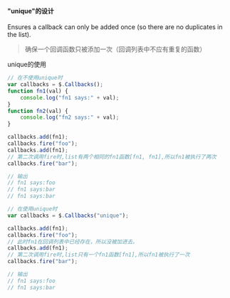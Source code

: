 #### "unique"的设计

Ensures a callback can only be added once (so there are no duplicates in the list).
> 确保一个回调函数只被添加一次（回调列表中不应有重复的函数）

unique的使用

```javascript
// 在不使用unique时
var callbacks = $.Callbacks();
function fn1(val) {
    console.log("fn1 says:" + val);
}
function fn2(val) {
    console.log("fn2 says:" + val);
}

callbacks.add(fn1);
callbacks.fire("foo");
callbacks.add(fn1);
// 第二次调用fire时,list有两个相同的fn1函数[fn1, fn1],所以fn1被执行了两次
callbacks.fire("bar");

// 输出
// fn1 says:foo
// fn1 says:bar
// fn1 says:bar
```

```javascript
// 在使用unique时
var callbacks = $.Callbacks("unique");

callbacks.add(fn1);
callbacks.fire("foo");
// 此时fn1在回调列表中已经存在，所以没被加进去。
callbacks.add(fn1);
// 第二次调用fire时,list只有一个fn1函数[fn1],所以fn1被执行了一次
callbacks.fire("bar");

// 输出
// fn1 says:foo
// fn1 says:bar
```